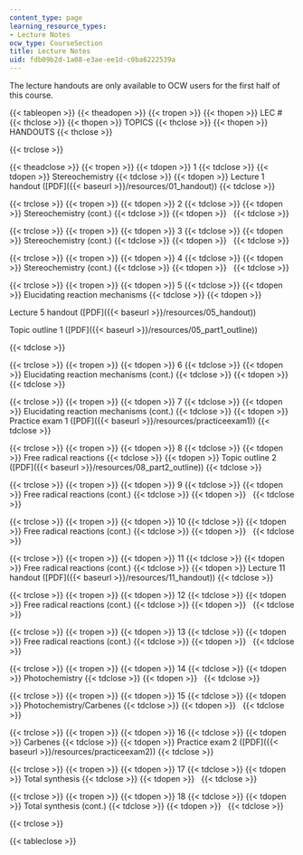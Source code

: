 ```yaml
---
content_type: page
learning_resource_types:
- Lecture Notes
ocw_type: CourseSection
title: Lecture Notes
uid: fdb09b2d-1a08-e3ae-ee1d-c0ba6222539a
---
```


The lecture handouts are only available to OCW users for the first half of this course.

{{< tableopen >}}
{{< theadopen >}}
{{< tropen >}}
{{< thopen >}}
LEC #
{{< thclose >}}
{{< thopen >}}
TOPICS
{{< thclose >}}
{{< thopen >}}
HANDOUTS
{{< thclose >}}

{{< trclose >}}

{{< theadclose >}}
{{< tropen >}}
{{< tdopen >}}
1
{{< tdclose >}}
{{< tdopen >}}
Stereochemistry
{{< tdclose >}}
{{< tdopen >}}
Lecture 1 handout ([PDF]({{< baseurl >}}/resources/01_handout))
{{< tdclose >}}

{{< trclose >}}
{{< tropen >}}
{{< tdopen >}}
2
{{< tdclose >}}
{{< tdopen >}}
Stereochemistry (cont.)
{{< tdclose >}}
{{< tdopen >}}
 
{{< tdclose >}}

{{< trclose >}}
{{< tropen >}}
{{< tdopen >}}
3
{{< tdclose >}}
{{< tdopen >}}
Stereochemistry (cont.)
{{< tdclose >}}
{{< tdopen >}}
 
{{< tdclose >}}

{{< trclose >}}
{{< tropen >}}
{{< tdopen >}}
4
{{< tdclose >}}
{{< tdopen >}}
Stereochemistry (cont.)
{{< tdclose >}}
{{< tdopen >}}
 
{{< tdclose >}}

{{< trclose >}}
{{< tropen >}}
{{< tdopen >}}
5
{{< tdclose >}}
{{< tdopen >}}
Elucidating reaction mechanisms
{{< tdclose >}}
{{< tdopen >}}


Lecture 5 handout ([PDF]({{< baseurl >}}/resources/05_handout))

Topic outline 1 ([PDF]({{< baseurl >}}/resources/05_part1_outline))


{{< tdclose >}}

{{< trclose >}}
{{< tropen >}}
{{< tdopen >}}
6
{{< tdclose >}}
{{< tdopen >}}
Elucidating reaction mechanisms (cont.)
{{< tdclose >}}
{{< tdopen >}}
 
{{< tdclose >}}

{{< trclose >}}
{{< tropen >}}
{{< tdopen >}}
7
{{< tdclose >}}
{{< tdopen >}}
Elucidating reaction mechanisms (cont.)
{{< tdclose >}}
{{< tdopen >}}
Practice exam 1 ([PDF]({{< baseurl >}}/resources/practiceexam1))
{{< tdclose >}}

{{< trclose >}}
{{< tropen >}}
{{< tdopen >}}
8
{{< tdclose >}}
{{< tdopen >}}
Free radical reactions
{{< tdclose >}}
{{< tdopen >}}
Topic outline 2 ([PDF]({{< baseurl >}}/resources/08_part2_outline))
{{< tdclose >}}

{{< trclose >}}
{{< tropen >}}
{{< tdopen >}}
9
{{< tdclose >}}
{{< tdopen >}}
Free radical reactions (cont.)
{{< tdclose >}}
{{< tdopen >}}
 
{{< tdclose >}}

{{< trclose >}}
{{< tropen >}}
{{< tdopen >}}
10
{{< tdclose >}}
{{< tdopen >}}
Free radical reactions (cont.)
{{< tdclose >}}
{{< tdopen >}}
 
{{< tdclose >}}

{{< trclose >}}
{{< tropen >}}
{{< tdopen >}}
11
{{< tdclose >}}
{{< tdopen >}}
Free radical reactions (cont.)
{{< tdclose >}}
{{< tdopen >}}
Lecture 11 handout ([PDF]({{< baseurl >}}/resources/11_handout))
{{< tdclose >}}

{{< trclose >}}
{{< tropen >}}
{{< tdopen >}}
12
{{< tdclose >}}
{{< tdopen >}}
Free radical reactions (cont.)
{{< tdclose >}}
{{< tdopen >}}
 
{{< tdclose >}}

{{< trclose >}}
{{< tropen >}}
{{< tdopen >}}
13
{{< tdclose >}}
{{< tdopen >}}
Free radical reactions (cont.)
{{< tdclose >}}
{{< tdopen >}}
 
{{< tdclose >}}

{{< trclose >}}
{{< tropen >}}
{{< tdopen >}}
14
{{< tdclose >}}
{{< tdopen >}}
Photochemistry
{{< tdclose >}}
{{< tdopen >}}
 
{{< tdclose >}}

{{< trclose >}}
{{< tropen >}}
{{< tdopen >}}
15
{{< tdclose >}}
{{< tdopen >}}
Photochemistry/Carbenes
{{< tdclose >}}
{{< tdopen >}}
 
{{< tdclose >}}

{{< trclose >}}
{{< tropen >}}
{{< tdopen >}}
16
{{< tdclose >}}
{{< tdopen >}}
Carbenes
{{< tdclose >}}
{{< tdopen >}}
Practice exam 2 ([PDF]({{< baseurl >}}/resources/practiceexam2))
{{< tdclose >}}

{{< trclose >}}
{{< tropen >}}
{{< tdopen >}}
17
{{< tdclose >}}
{{< tdopen >}}
Total synthesis
{{< tdclose >}}
{{< tdopen >}}
 
{{< tdclose >}}

{{< trclose >}}
{{< tropen >}}
{{< tdopen >}}
18
{{< tdclose >}}
{{< tdopen >}}
Total synthesis (cont.)
{{< tdclose >}}
{{< tdopen >}}
 
{{< tdclose >}}

{{< trclose >}}

{{< tableclose >}}